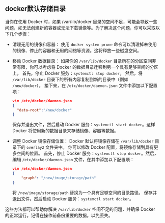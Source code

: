 ## docker默认存储目录

当你在使用 Docker 时，如果 /var/lib/docker 目录的空间不足，可能会导致一些问题，如无法创建新的容器或无法下载镜像等。为了解决这个问题，你可以采取以下几个步骤：

- 清理无用的镜像和容器：
  使用 `docker system prune` 命令可以清理掉未使用的镜像、停止的容器和无用的网络等资源。这将释放一些磁盘空间。

- 移动 Docker 数据目录：
  如果你的 `/var/lib/docker` 目录所在的分区空间非常有限，你可以考虑将 Docker 的数据目录迁移到另一个具有足够空间的分区上。
  首先，停止 Docker 服务：`systemctl stop docker`。
  然后，将 `/var/lib/docker` 目录下的所有内容复制到新的目录中（例如 `/new/docker`）。
  接下来，在 `/etc/docker/daemon.json` 文件中添加以下配置项：

  ```json
  vim /etc/docker/daemon.json
  {
    "data-root":"/new/docker"
  }
  ```

  保存并退出文件，然后启动 Docker 服务：`systemctl start docker`。这样 Docker 将使用新的数据目录来存储镜像、容器等数据。

- 调整 Docker 镜像存储位置：
  Docker 默认将镜像存储在 `/var/lib/docker` 目录下的 `overlay2` 文件夹中。
  你可以修改 Docker 配置，将镜像存储到具有更多空间的位置。
  首先，停止 Docker 服务：`systemctl stop docker`。然后，编辑 `/etc/docker/daemon.json` 文件，在其中添加以下配置项：

  ```json
  vim /etc/docker/daemon.json
  { 
      "graph": "/new/image/storage/path" 
  } 
  ```

  将 `/new/image/storage/path` 替换为一个具有足够空间的目录路径。
  保存并退出文件，然后启动 Docker 服务：`systemctl start docker`。

这些方法都可以帮助你解决 `/var/lib/docker` 空间不足的问题，并确保 Docker 的正常运行。记得在操作前备份重要的数据，以免丢失。